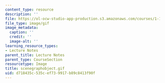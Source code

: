 ```yaml
---
content_type: resource
description: ''
file: https://ol-ocw-studio-app-production.s3.amazonaws.com/courses/1-124j-foundations-of-software-engineering-fall-2000/d718435c535cef739917b89c8413f90f_scenegraphobject.gif
file_type: image/gif
image_metadata:
  caption: ''
  credit: ''
  image-alt: ''
learning_resource_types:
- Lecture Notes
parent_title: Lecture Notes
parent_type: CourseSection
resourcetype: Image
title: scenegraphobject.gif
uid: d718435c-535c-ef73-9917-b89c8413f90f
---
```

